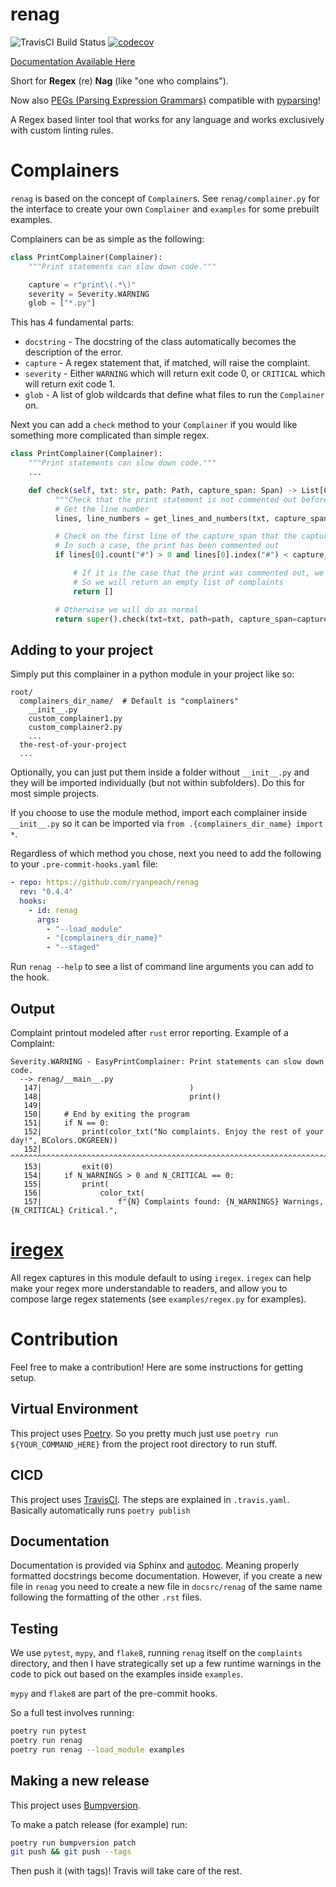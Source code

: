 # renag

![TravisCI Build Status](https://travis-ci.com/ryanpeach/renag.svg?branch=master)
[![codecov](https://codecov.io/gh/ryanpeach/py_idiomatic_regex/branch/master/graph/badge.svg)](https://codecov.io/gh/ryanpeach/renag)

[Documentation Available Here](https://ryanpeach.github.io/renag)

Short for **Regex** (re) **Nag** (like "one who complains").

Now also [PEGs (Parsing Expression Grammars)](https://en.wikipedia.org/wiki/Parsing_expression_grammar) compatible with [pyparsing](https://pypi.org/project/pyparsing/)!

A Regex based linter tool that works for any language and works exclusively with custom linting rules.

# Complainers

`renag` is based on the concept of `Complainer`s. See `renag/complainer.py` for the interface to create your own `Complainer` and `examples` for some prebuilt examples.

Complainers can be as simple as the following:

```python
class PrintComplainer(Complainer):
    """Print statements can slow down code."""

    capture = r"print\(.*\)"
    severity = Severity.WARNING
    glob = ["*.py"]
```

This has 4 fundamental parts:

* `docstring` - The docstring of the class automatically becomes the description of the error.
* `capture` - A regex statement that, if matched, will raise the complaint.
* `severity` - Either `WARNING` which will return exit code 0, or `CRITICAL` which will return exit code 1.
* `glob` - A list of glob wildcards that define what files to run the `Complainer` on.

Next you can add a `check` method to your `Complainer` if you would like something more complicated than simple regex.

```python
class PrintComplainer(Complainer):
    """Print statements can slow down code."""
    ...

    def check(self, txt: str, path: Path, capture_span: Span) -> List[Complaint]:
          """Check that the print statement is not commented out before complaining."""
          # Get the line number
          lines, line_numbers = get_lines_and_numbers(txt, capture_span)

          # Check on the first line of the capture_span that the capture is not preceded by a '#'
          # In such a case, the print has been commented out
          if lines[0].count("#") > 0 and lines[0].index("#") < capture_span[0]:

              # If it is the case that the print was commented out, we do not need to complain
              # So we will return an empty list of complaints
              return []

          # Otherwise we will do as normal
          return super().check(txt=txt, path=path, capture_span=capture_span)
```

## Adding to your project

Simply put this complainer in a python module in your project like so:

```
root/
  complainers_dir_name/  # Default is "complainers"
    __init__.py
    custom_complainer1.py
    custom_complainer2.py
    ...
  the-rest-of-your-project
  ...
```

Optionally, you can just put them inside a folder without `__init__.py` and they will be imported individually (but not within subfolders). Do this for most simple projects.

If you choose to use the module method, import each complainer inside `__init__.py` so it can be imported via `from .{complainers_dir_name} import *`.

Regardless of which method you chose, next you need to add the following to your `.pre-commit-hooks.yaml` file:

```yaml
- repo: https://github.com/ryanpeach/renag
  rev: "0.4.4"
  hooks:
    - id: renag
      args:
        - "--load_module"
        - "{complainers_dir_name}"
        - "--staged"
```

Run `renag --help` to see a list of command line arguments you can add to the hook.

## Output

Complaint printout modeled after `rust` error reporting. Example of a Complaint:

```
Severity.WARNING - EasyPrintComplainer: Print statements can slow down code.
  --> renag/__main__.py
   147|                                 )
   148|                                 print()
   149|
   150|     # End by exiting the program
   151|     if N == 0:
   152|         print(color_txt("No complaints. Enjoy the rest of your day!", BColors.OKGREEN))
   152|         ^^^^^^^^^^^^^^^^^^^^^^^^^^^^^^^^^^^^^^^^^^^^^^^^^^^^^^^^^^^^^^^^^^^^^^^^^^^^^^^
   153|         exit(0)
   154|     if N_WARNINGS > 0 and N_CRITICAL == 0:
   155|         print(
   156|             color_txt(
   157|                 f"{N} Complaints found: {N_WARNINGS} Warnings, {N_CRITICAL} Critical.",
```

# [iregex](https://github.com/ryanpeach/iregex)

All regex captures in this module default to using `iregex`.
`iregex` can help make your regex more understandable to readers, and allow you to compose large regex statements (see `examples/regex.py` for examples).

# Contribution

Feel free to make a contribution! Here are some instructions for getting setup.

## Virtual Environment

This project uses [Poetry](https://python-poetry.org/). So you pretty much just use `poetry run ${YOUR_COMMAND_HERE}` from the project root directory to run stuff.

## CICD

This project uses [TravisCI](https://www.travis-ci.com/). The steps are explained in `.travis.yaml`. Basically automatically runs `poetry publish`

## Documentation

Documentation is provided via Sphinx and [autodoc](https://www.sphinx-doc.org/en/master/usage/extensions/autodoc.html). Meaning properly formatted docstrings become documentation. However, if you create a new file in `renag` you need to create a new file in `docsrc/renag` of the same name following the formatting of the other `.rst` files.

## Testing

We use `pytest`, `mypy`, and `flake8`, running `renag` itself on the `complaints` directory, and then I have strategically set up a few runtime warnings in the code to pick out based on the examples inside `examples`.

`mypy` and `flake8` are part of the pre-commit hooks.

So a full test involves running:

```bash
poetry run pytest
poetry run renag
poetry run renag --load_module examples
```

## Making a new release

This project uses [Bumpversion](https://github.com/peritus/bumpversion).

To make a patch release (for example) run:

```bash
poetry run bumpversion patch
git push && git push --tags
```

Then push it (with tags)! Travis will take care of the rest.
